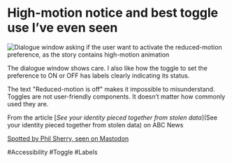# High-motion notice and best toggle use I’ve even seen

![Dialogue window asking if the user want to activate the reduced-motion preference, as the story contains high-motion animation](reduced-motion-toggle.jpeg)

The dialogue window shows care. I also like how the toggle to set the preference to ON or OFF has labels clearly indicating its status.

The text "Reduced-motion is off" makes it impossible to misunderstand. Toggles are not user-friendly components. It doesn’t matter how commonly used they are.

From the article [*See your identity pieced together from stolen data*](See your identity pieced together from stolen data) on ABC News

[Spotted by Phil Sherry, seen on Mastodon](https://indieweb.social/@philsherry@home.social/110397186223695094)

#Accessibility #Toggle #Labels